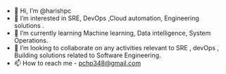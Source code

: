 - 👋 Hi, I’m @harishpc
- 👀 I’m interested in SRE, DevOps ,Cloud automation, Engineering solutions .
- 🌱 I’m currently learning Machine learning, Data intelligence, System Operations.
- 💞️ I’m looking to collaborate on any activities relevant to SRE , devOps , Building solutions related to Software Engineering.
- 📫 How to reach me - pchp348@gmail.com

<!---
1. I am a VP Engineering Manager working with world leading bank ( JP MORGAN CHASE ) .
2. Managing a team of 8 engineers across 3 geographical locations.
3. I am not just a manager indeed i love to code ,design and build a robust systems which can be runnable on heavily loaded customer volumes. Currently my application is holding the volume of 3 billion transactions per second. 
4. I am very passionate learner and completed my PhD in Computational Intelligence and published 4 research articles .
5. I do have 10+ technical certifications related to Kubernetes, Data science , Python , AWS ,Database,Machine learning , Site Reliability Engineering & DevOps .
6. Filed one USA patent related to Site Reliability Engineering. 
7. I am a very good team player and my team always love to speak openly with me about the blockers or any problems they are facing with the tasks they are working
--->
